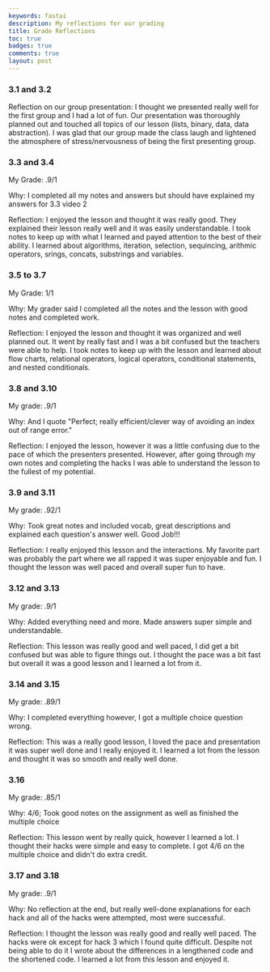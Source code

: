 ```yaml
---
keywords: fastai
description: My reflections for our grading 
title: Grade Reflections
toc: true 
badges: true
comments: true
layout: post
---
```


### 3.1 and 3.2

Reflection on our group presentation: I thought we presented really well for the first group and I had a lot of fun. Our presentation was thoroughly planned out and touched all topics of our lesson (lists, binary, data, data abstraction). I was glad that our group made the class laugh and lightened the atmosphere of stress/nervousness of being the first presenting group. 

### 3.3 and 3.4 

My Grade: .9/1

Why: I completed all my notes and answers but should have explained my answers for 3.3 video 2

Reflection: I enjoyed the lesson and thought it was really good. They explained their lesson really well and it was easily understandable. I took notes to keep up with what I learned and payed attention to the best of their ability. I learned about algorithms, iteration, selection, sequincing, arithmic operators, srings, concats, substrings and variables.

### 3.5 to 3.7

My Grade: 1/1

Why: My grader said I completed all the notes and the lesson with good notes and completed work.

Reflection: I enjoyed the lesson and thought it was organized and well planned out. It went by really fast and I was a bit confused but the teachers were able to help. I took notes to keep up with the lesson and learned about flow charts, relational operators, logical operators, conditional statements, and nested conditionals.

### 3.8 and 3.10

My grade: .9/1

Why: And I quote "Perfect; really efficient/clever way of avoiding an index out of range error."

Reflection: I enjoyed the lesson, however it was a little confusing due to the pace of which the presenters presented. However, after going through my own notes and completing the hacks I was able to understand the lesson to the fullest of my potential.

### 3.9 and 3.11

My grade: .92/1

Why: Took great notes and included vocab, great descriptions and explained each question's answer well. Good Job!!!

Reflection: I really enjoyed this lesson and the interactions. My favorite part was probably the part where we all rapped it was super enjoyable and fun. I thought the lesson was well paced and overall super fun to have. 

### 3.12 and 3.13

My grade: .9/1

Why: Added everything need and more. Made answers super simple and understandable. 

Reflection: This lesson was really good and well paced, I did get a bit confused but was able to figure things out. I thought the pace was a bit fast but overall it was a good lesson and I learned a lot from it. 

### 3.14 and 3.15

My grade: .89/1

Why: I completed everything however, I got a multiple choice question wrong. 

Reflection: This was a really good lesson, I loved the pace and presentation it was super well done and I really enjoyed it. I learned a lot from the lesson and thought it was so smooth and really well done. 

### 3.16 

My grade: .85/1

Why: 4/6; Took good notes on the assignment as well as finished the multiple choice

Reflection: This lesson went by really quick, however I learned a lot. I thought their hacks were simple and easy to complete. I got 4/6 on the multiple choice and didn't do extra credit. 

### 3.17 and 3.18

My grade: .9/1

Why: No reflection at the end, but really well-done explanations for each hack and all of the hacks were attempted, most were successful.

Reflection: I thought the lesson was really good and really well paced. The hacks were ok except for hack 3 which I found quite difficult. Despite not being able to do it I wrote about the differences in a lengthened code and the shortened code. I learned a lot from this lesson and enjoyed it.